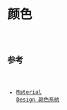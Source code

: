 # 颜色

<code src='../../src/style/demos/colors.tsx' />

## 参考

- [Material Design 颜色系统](https://material.io/design/color/the-color-system.html)
